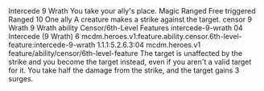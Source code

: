<ability>
  <name>Intercede</name>
  <cost>9 Wrath</cost>
  <flavor>You take your ally&apos;s place.</flavor>
  <keywords>
    <keyword>Magic</keyword>
    <keyword>Ranged</keyword>
  </keywords>
  <type>Free triggered</type>
  <distance>Ranged 10</distance>
  <target>One ally</target>
  <trigger>A creature makes a strike against the target.</trigger>
  <metadata>
    <class>censor</class>
    <cost>9 Wrath</cost>
    <cost_amount>9</cost_amount>
    <cost_resource>Wrath</cost_resource>
    <feature_type>ability</feature_type>
    <file_dpath>Censor/6th-Level Features</file_dpath>
    <item_id>intercede-9-wrath</item_id>
    <item_index>04</item_index>
    <item_name>Intercede (9 Wrath)</item_name>
    <level>6</level>
    <scc>mcdm.heroes.v1:feature.ability.censor.6th-level-feature:intercede-9-wrath</scc>
    <scdc>1.1.1:5.2.6.3:04</scdc>
    <source>mcdm.heroes.v1</source>
    <type>feature/ability/censor/6th-level-feature</type>
  </metadata>
  <effects>
    <effect type="mundane">The target is unaffected by the strike and you become the target instead, even if you aren&apos;t a valid target for it. You take half the damage from the strike, and the target gains 3 surges.</effect>
  </effects>
</ability>
